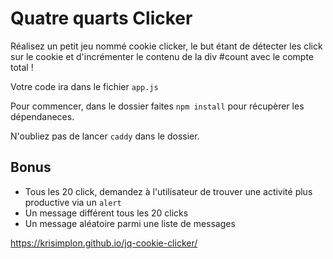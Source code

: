 # Quatre quarts Clicker

Réalisez un petit jeu nommé cookie clicker, le but étant de détecter les click sur le cookie et d'incrémenter le contenu de la div #count  avec le compte total !

Votre code ira dans le fichier `app.js`

Pour commencer, dans le dossier faites `npm install` pour récupèrer les dépendaneces.

N'oubliez pas de lancer `caddy` dans le dossier. 


## Bonus
- Tous les 20 click, demandez à l'utilisateur de trouver une activité plus productive via un `alert`
- Un message différent tous les 20 clicks
- Un message aléatoire parmi une liste de messages

https://krisimplon.github.io/jq-cookie-clicker/
